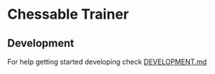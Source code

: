 # Chessable Trainer

## Development

For help getting started developing check [DEVELOPMENT.md](DEVELOPMENT.md)
